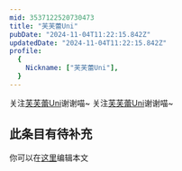 ```yaml
---
mid: 3537122520730473
title: "芙芙蕾Uni"
pubDate: "2024-11-04T11:22:15.842Z"
updatedDate: "2024-11-04T11:22:15.842Z"
profile:
  {
    Nickname: ["芙芙蕾Uni"],
  }
---
```


关注[芙芙蕾Uni](https://space.bilibili.com/3537122520730473)谢谢喵~ 关注[芙芙蕾Uni](https://space.bilibili.com/3537122520730473)谢谢喵~

## 此条目有待补充
你可以在[这里](https://github.com/Yuhanawa/VTuber.ICU-Content/edit/master/v/芙芙蕾Uni/index.md)编辑本文
